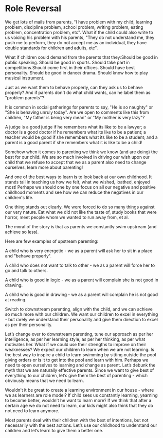 Role Reversal
=============
                    
We get lots of mails from parents, "I have problem with my child, learning problem, discipline problem, school problem, writing problem, eating problem, concentration problem, etc". What if the child could also write to us voicing his problem with his parents, "They do not understand me, they push me to perform, they do not accept me as an individual, they have double standards for children and adults, etc".
 
What if children could demand from the parents that they:Should be good in public speaking. Should be good in sports. Should take part in competitions.Should come first in their offices. Should have best personality. Should be good in dance/ drama. Should know how to play musical instrument. 

Just as we want them to behave properly, can they ask us to behave properly? And if parents don't do what child wants, can he label them as "problem parents"? 

It is common in social gatherings for parents to say, "He is so naughty" or "She is behaving unruly today". Are we open to comments like this from children, "My father is being very mean" or "My mother is very lazy"? 

A judge is a good judge if he remembers what its like to be a lawyer; a doctor is a good doctor if he remembers what its like to be a patient; a teacher would be good if she remembers what its like to be a student; and a parent is a good parent if she remembers what it is like to be a child! 

Somehow when it comes to parenting we think we know (and are doing) the best for our child. We are so much involved in driving our wish upon our child that we refuse to accept that we as a parent also need to change ourselves, learn more about parenting! 

And one of the best ways to learn is to look back at our own childhood. It stands tall in teaching us how we felt, what we wished, loathed, enjoyed most! Perhaps we should one by one focus on all our negative and positive childhood moments and see how we can reduce the negatives in our children's life. 

One thing stands out clearly. We were forced to do so many things against our very nature. Eat what we did not like the taste of, study books that were horror, meet people whom we wanted to run away from, et al. 

The moral of the story is that as parents we constantly swim upstream (and achieve so less). 

Here are few examples of upstream parenting:

A child who is very energetic - we as a parent will ask her to sit in a place and "behave properly".

A child who does not want to talk to other - we as a parent will force her to go and talk to others. 

A child who is good in logic - we as a parent will complain she is not good in drawing. 

A child who is good in drawing - we as a parent will complain he is not good at reading. 

Switch to downstream parenting, align with the child, and we can achieve so much more with our children. We want our children to excel in everything - but rarely we understand their personality and give them direction to excel as per their personality. 

Let’s change over to downstream parenting, tune our approach as per her intelligence, as per her learning style, as per her thinking, as per what motivates her. What if we could use their strengths to improve on their weaknesses? We expect our children to learn when we are not learning. Is the best way to inspire a child to learn swimming by sitting outside the pool giving orders or is it to get into the pool and learn with him. Perhaps we need to open ourselves to learning and change as parent. Let’s debunk the myth that we are naturally effective parents. Since we want to give best of everything to our children, let’s give them the best of parenting - which obviously means that we need to learn. 

Wouldn't it be great to create a learning environment in our house - where we as learners are role model? If child sees us constantly learning, yearning to become better, wouldn't he want to learn more? If we think that after a certain age we do not need to learn, our kids might also think that they do not need to learn anymore. 

Most parents deal with their children with the best of intentions, but not necessarily with the best actions. Let’s use our childhood to understand our children and let’s learn to give them a better one. 